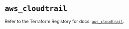 # `aws_cloudtrail`

Refer to the Terraform Registory for docs: [`aws_cloudtrail`](https://registry.terraform.io/providers/hashicorp/aws/5.30.0/docs/resources/cloudtrail).
